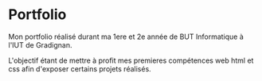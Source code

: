 # Portfolio 

Mon portfolio réalisé durant ma 1ere et 2e année de BUT Informatique à l'IUT de Gradignan.

L'objectif étant de mettre à profit mes premieres compétences web html et css afin d'exposer certains projets réalisés.
